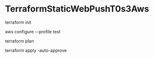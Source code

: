 # TerraformStaticWebPushT0s3Aws


terraform init

aws configure --profile test

terraform plan

terraform apply -auto-approve
